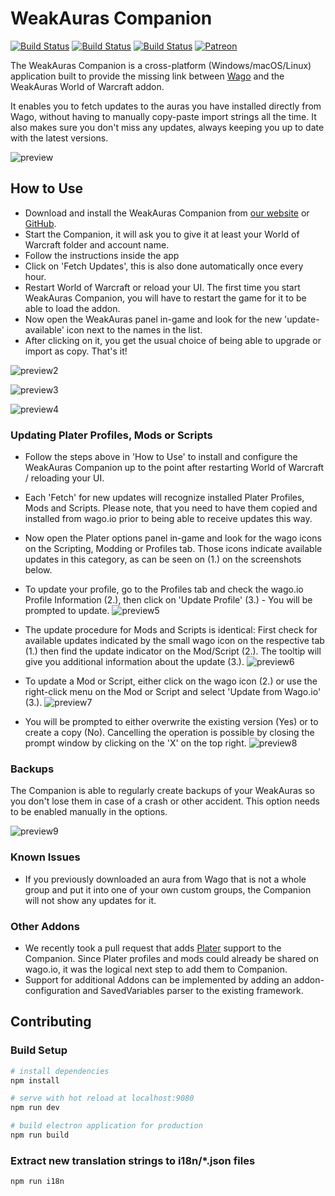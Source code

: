 # WeakAuras Companion

[![Build Status](https://github.com/WeakAuras/WeakAuras-Companion/workflows/Windows%20Build/badge.svg)](https://github.com/WeakAuras/WeakAuras-Companion/actions?workflow=Windows%20Build/) [![Build Status](https://github.com/WeakAuras/WeakAuras-Companion/workflows/Linux%20Build/badge.svg)](https://github.com/WeakAuras/WeakAuras-Companion/actions?workflow=Linux%20Build/) [![Build Status](https://github.com/WeakAuras/WeakAuras-Companion/workflows/macOS%20Build/badge.svg)](https://github.com/WeakAuras/WeakAuras-Companion/actions?workflow=macOS%20Build/) [![Patreon](https://img.shields.io/badge/patreon-donate-orange.svg)](https://www.patreon.com/weakauras)

The WeakAuras Companion is a cross-platform (Windows/macOS/Linux) application built to provide the missing link between [Wago](https://wago.io) and the WeakAuras World of Warcraft addon.

It enables you to fetch updates to the auras you have installed  directly from Wago, without having to manually copy-paste import strings  all the time. It also makes sure you don't miss any updates, always  keeping you up to date with the latest versions.

![preview](https://i.imgur.com/Du23Mep.png)

## How to Use

- Download and install the WeakAuras Companion from [our website](https://weakauras.wtf/) or [GitHub](https://github.com/WeakAuras/WeakAuras-Companion/releases/latest).
- Start the Companion, it will ask you to give it at least your World of Warcraft folder and account name.
- Follow the instructions inside the app
- Click on 'Fetch Updates', this is also done automatically once every hour.
- Restart World of Warcraft or reload your UI. The first time you  start WeakAuras Companion, you will have to restart the game for it to  be able to load the addon.
- Now open the WeakAuras panel in-game and look for the new 'update-available' icon next to the names in the list.
- After clicking on it, you get the usual choice of being able to upgrade or import as copy. That's it!

![preview2](https://i.imgur.com/cffdU0N.png)

![preview3](https://i.imgur.com/VVCWrfE.png)

![preview4](https://i.imgur.com/48uLOw8.png)

### Updating Plater Profiles, Mods or Scripts

- Follow the steps above in 'How to Use' to install and configure the WeakAuras Companion up to the point after restarting World of Warcraft / reloading your UI.
- Each 'Fetch' for new updates will recognize installed Plater Profiles, Mods and Scripts. Please note, that you need to have them copied and installed from wago.io prior to being able to receive updates this way.
- Now open the Plater options panel in-game and look for the wago icons on the Scripting, Modding or Profiles tab. Those icons indicate available updates in this category, as can be seen on (1.) on the screenshots below.

- To update your profile, go to the Profiles tab and check the wago.io Profile Information (2.), then click on 'Update Profile' (3.) - You will be prompted to update.
![preview5](https://i.imgur.com/C9YGuES.png)

- The update procedure for Mods and Scripts is identical: First check for available updates indicated by the small wago icon on the respective tab (1.) then find the update indicator on the Mod/Script (2.). The tooltip will give you additional information about the update (3.).
![preview6](https://i.imgur.com/42V4AH5.png)

- To update a Mod or Script, either click on the wago icon (2.) or use the right-click menu on the Mod or Script and select 'Update from Wago.io' (3.).
![preview7](https://i.imgur.com/6wtgxIn.png)

- You will be prompted to either overwrite the existing version (Yes) or to create a copy (No). Cancelling the operation is possible by closing the prompt window by clicking on the 'X' on the top right.
![preview8](https://i.imgur.com/2IDBgMw.png)

### Backups

The Companion is able to regularly create backups of your WeakAuras so you don't lose them in case of a crash or other accident. This option needs to be enabled manually in the options.

![preview9](https://i.imgur.com/9WchRsg.png)

### Known Issues

- If you previously downloaded an aura from Wago that is not a whole  group and put it into one of your own custom groups, the Companion will  not show any updates for it.

### Other Addons

- We recently took a pull request that adds [Plater](https://www.curseforge.com/wow/addons/plater-nameplates) support to the Companion. Since Plater profiles and mods could already be shared on wago.io, it was the logical next step to add them to Companion.
- Support for additional Addons can be implemented by adding an addon-configuration and SavedVariables parser to the existing framework.

## Contributing

### Build Setup

```bash
# install dependencies
npm install

# serve with hot reload at localhost:9080
npm run dev

# build electron application for production
npm run build
```

### Extract new translation strings to i18n/*.json files

```bash
npm run i18n
```
